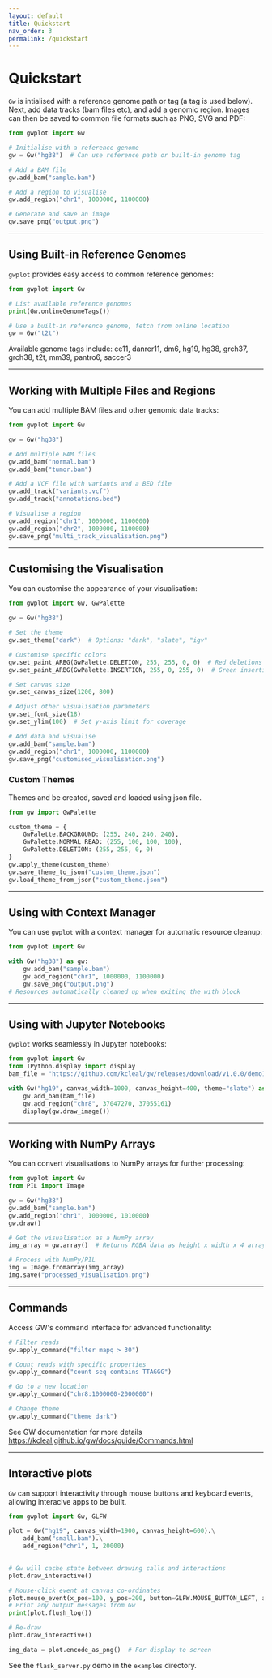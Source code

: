 ```yaml
---
layout: default
title: Quickstart
nav_order: 3
permalink: /quickstart
---
```


# Quickstart

`Gw` is intialised with a reference genome path or tag (a tag is used below). Next, add
data tracks (bam files etc), and add a genomic region. Images can then be saved to common file
formats such as PNG, SVG and PDF:

```python
from gwplot import Gw

# Initialise with a reference genome
gw = Gw("hg38")  # Can use reference path or built-in genome tag

# Add a BAM file
gw.add_bam("sample.bam")

# Add a region to visualise
gw.add_region("chr1", 1000000, 1100000)

# Generate and save an image
gw.save_png("output.png")
```
---

## Using Built-in Reference Genomes

`gwplot` provides easy access to common reference genomes:

```python
from gwplot import Gw

# List available reference genomes
print(Gw.onlineGenomeTags())

# Use a built-in reference genome, fetch from online location
gw = Gw("t2t")
```

Available genome tags include: ce11, danrer11, dm6, hg19, hg38, grch37, grch38, t2t, mm39, pantro6, saccer3

---

## Working with Multiple Files and Regions

You can add multiple BAM files and other genomic data tracks:

```python
from gwplot import Gw

gw = Gw("hg38")

# Add multiple BAM files
gw.add_bam("normal.bam")
gw.add_bam("tumor.bam")

# Add a VCF file with variants and a BED file
gw.add_track("variants.vcf")
gw.add_track("annotations.bed")

# Visualise a region
gw.add_region("chr1", 1000000, 1100000)
gw.add_region("chr2", 1000000, 1100000)
gw.save_png("multi_track_visualisation.png")
```
---

## Customising the Visualisation

You can customise the appearance of your visualisation:

```python
from gwplot import Gw, GwPalette

gw = Gw("hg38")

# Set the theme
gw.set_theme("dark")  # Options: "dark", "slate", "igv"

# Customise specific colors
gw.set_paint_ARBG(GwPalette.DELETION, 255, 255, 0, 0)  # Red deletions
gw.set_paint_ARBG(GwPalette.INSERTION, 255, 0, 255, 0)  # Green insertions

# Set canvas size
gw.set_canvas_size(1200, 800)

# Adjust other visualisation parameters
gw.set_font_size(18)
gw.set_ylim(100)  # Set y-axis limit for coverage

# Add data and visualise
gw.add_bam("sample.bam")
gw.add_region("chr1", 1000000, 1100000)
gw.save_png("customised_visualisation.png")
```

### Custom Themes

Themes and be created, saved and loaded using json file.

```python
from gw import GwPalette

custom_theme = {
    GwPalette.BACKGROUND: (255, 240, 240, 240),
    GwPalette.NORMAL_READ: (255, 100, 100, 100),
    GwPalette.DELETION: (255, 255, 0, 0)
}
gw.apply_theme(custom_theme)
gw.save_theme_to_json("custom_theme.json")
gw.load_theme_from_json("custom_theme.json")
```

---

## Using with Context Manager

You can use `gwplot` with a context manager for automatic resource cleanup:

```python
from gwplot import Gw

with Gw("hg38") as gw:
    gw.add_bam("sample.bam")
    gw.add_region("chr1", 1000000, 1100000)
    gw.save_png("output.png")
# Resources automatically cleaned up when exiting the with block
```
---

## Using with Jupyter Notebooks

`gwplot` works seamlessly in Jupyter notebooks:

```python
from gwplot import Gw
from IPython.display import display
bam_file = "https://github.com/kcleal/gw/releases/download/v1.0.0/demo1.bam"

with Gw("hg19", canvas_width=1000, canvas_height=400, theme="slate") as gw:
    gw.add_bam(bam_file)
    gw.add_region("chr8", 37047270, 37055161)
    display(gw.draw_image())
```

---

## Working with NumPy Arrays

You can convert visualisations to NumPy arrays for further processing:

```python
from gwplot import Gw
from PIL import Image

gw = Gw("hg38")
gw.add_bam("sample.bam")
gw.add_region("chr1", 1000000, 1010000)
gw.draw()

# Get the visualisation as a NumPy array
img_array = gw.array()  # Returns RGBA data as height x width x 4 array

# Process with NumPy/PIL
img = Image.fromarray(img_array)
img.save("processed_visualisation.png")
```

---

## Commands

Access GW's command interface for advanced functionality:

```python
# Filter reads
gw.apply_command("filter mapq > 30")

# Count reads with specific properties
gw.apply_command("count seq contains TTAGGG")

# Go to a new location
gw.apply_command("chr8:1000000-2000000")

# Change theme
gw.apply_command("theme dark")
```

See GW documentation for more details https://kcleal.github.io/gw/docs/guide/Commands.html

---

## Interactive plots

`Gw` can support interactivity through mouse buttons and keyboard events, allowing 
interacive apps to be built. 

```python
from gwplot import Gw, GLFW

plot = Gw("hg19", canvas_width=1900, canvas_height=600).\
    add_bam("small.bam").\
    add_region("chr1", 1, 20000)

        
# Gw will cache state between drawing calls and interactions
plot.draw_interactive()

# Mouse-click event at canvas co-ordinates 
plot.mouse_event(x_pos=100, y_pos=200, button=GLFW.MOUSE_BUTTON_LEFT, action=GLFW.PRESS)
# Print any output messages from Gw
print(plot.flush_log())

# Re-draw
plot.draw_interactive()

img_data = plot.encode_as_png()  # For display to screen
```

See the `flask_server.py` demo in the `examples` directory.

